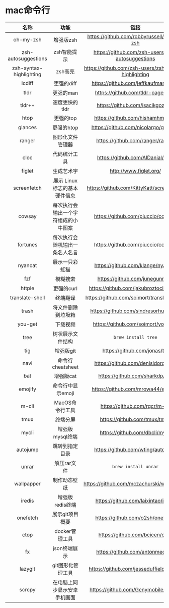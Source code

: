 # mac命令行

| 名称 | 功能 | 链接 |
| :-: | :-: | :-: |
| oh-my-zsh | 增强版zsh | https://github.com/robbyrussell/oh-my-zsh |
| zsh-autosuggestions | zsh智能提示 | https://github.com/zsh-users/zsh-autosuggestions |
| zsh-syntax-highlighting | zsh高亮 | https://github.com/zsh-users/zsh-syntax-highlighting |
| icdiff | 更强的diff | https://github.com/jeffkaufman/icdiff |
| tldr | 更强的man | https://github.com/tldr-pages/tldr |
| tldr++ | 速度更快的tldr | https://github.com/isacikgoz/tldr |
| htop | 更强的top | https://github.com/hishamhm/htop |
| glances | 更强的htop | https://github.com/nicolargo/glances |
| ranger | 图形化文件管理器 | https://github.com/ranger/ranger |
| cloc | 代码统计工具 | https://github.com/AlDanial/cloc |
| figlet | 生成艺术字 | http://www.figlet.org/ |
| screenfetch | 展示 Linux 标志的基本硬件信息 | https://github.com/KittyKatt/screenFetch |
| cowsay | 每次执行会输出一个字符组成的小牛图案 | https://github.com/piuccio/cowsay |
| fortunes | 每次执行会随机输出一条名人名言 | https://github.com/piuccio/cowsay |
| nyancat | 展示一只彩虹猫 | https://github.com/klange/nyancat |
| fzf | 模糊搜索 | https://github.com/junegunn/fzf |
| httpie | 更强的curl | https://github.com/jakubroztocil/httpie/ |
| translate-shell | 终端翻译 | https://github.com/soimort/translate-shell |
| trash | 将文件删除到垃圾箱 | https://github.com/sindresorhus/trash |
| you-get | 下载视频 | https://github.com/soimort/you-get |
| tree | 树状展示文件结构 | `brew install tree` |
| tig | 增强版git | https://github.com/jonas/tig |
| navi | 命令行cheatsheet | https://github.com/denisidoro/navi |
| bat | 增强版cat | https://github.com/sharkdp/bat |
| emojify | 命令行中显示emoji | https://github.com/mrowa44/emojify |
| m-cli | MacOS命令行工具 | https://github.com/rgcr/m-cli |
| tmux | 终端分屏 | https://github.com/tmux/tmux |
| mycli | 增强版mysql终端 | https://github.com/dbcli/mycli |
| autojump | 跳转到指定目录 | https://github.com/wting/autojump |
| unrar | 解压rar文件 | `brew install unrar` |
| wallpapper | 制作动态壁纸 | https://github.com/mczachurski/wallpapper |
| iredis | 增强版redis终端 | https://github.com/laixintao/iredis |
| onefetch | 展示git项目概要 | https://github.com/o2sh/onefetch |
| ctop | docker管理工具 | https://github.com/bcicen/ctop |
| fx | json终端展示 | https://github.com/antonmedv/fx |
| lazygit | git图形化管理工具 | https://github.com/jesseduffield/lazygit |
| scrcpy | 在电脑上同步显示安卓手机画面 | https://github.com/Genymobile/scrcpy |
